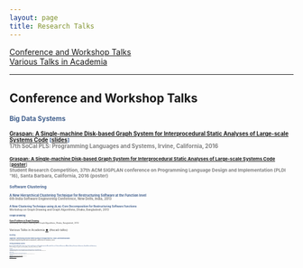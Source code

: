 ```yaml
---
layout: page
title: Research Talks
---
```


[Conference and Workshop Talks](#conf-talks) 
<br>[Various Talks in Academia](#acad-talks)

____________


## Conference and Workshop Talks 
<!-- <a href="#top">⬆</a> {#conf-talks}  -->

<small><font color="3F5E8C"><b>Big Data Systems<b>

<small>[Graspan: A Single-machine Disk-based Graph System for
Interprocedural Static Analyses of Large-scale Systems
Code](http://socalpls.github.io/archive/2016nov/) [[slides](/documents/pubs/socalpls16-graspan-presentation.pdf)] <br><font color="gray">17th
SoCal PLS: Programming Languages and Systems, Irvine, California, 2016

<small>[Graspan: A Single-machine Disk-based Graph System for
Interprocedural Static Analyses of Large-scale Systems
Code](https://pldi16.sigplan.org/track/Student+Research+Competition+%28SRC%29#About) [[poster](/documents/pubs/asplos17-graspan-poster.pdf)]<br><font color="gray">Student Research Competition, 37th ACM SIGPLAN conference on Programming Language Design and Implementation (PLDI '16), Santa Barbara, California, 2016 (poster)
       
<small><font color="3F5E8C"><b>Software Clustering<b>
        
<small><font color="3F5E8C">A New Hierarchical Clustering Technique for Restructuring Software
at the Function level</font> <br><font color="gray">6th India Software Engineering Conference, New Delhi, India, 2013

<small><font color="3F5E8C">A New Clustering Technique using (k,w)-Core Decomposition for Restructuring Software Functions</font> <br><font color="gray">Workshop on Graph Drawing and Graph Algorithms, Dhaka, Bangladesh, 2013   

<small><font color="3F5E8C"><b>Graph Drawing<b>

<small>[Open Problems in Graph Drawing](/documents/pubs/gdga13-open-problems-presentation.pdf)<br><font color="gray">Workshop on Graph Drawing and Graph Algorithms, Dhaka, Bangladesh, 2013   

## Various Talks in Academia <a href="#top">⬆</a>  {#acad-talks}

<small><font color="3F5E8C"><b>Fuzzing<b>

<small> GRIMOIRE: Synthesizing Structure while Fuzzing by Tim Blazytko et al. (Ruhr-Universität Bochum)
<br><font color="gray"> Software Engineering Research Group Meet, University of Houston, 2020

<small><font color="3F5E8C"><b>Testing Autonomous Systems<b>

<small> Generating Avoidable Collision Scenarios for Testing Autonomous Driving Systems by Allesandro Calo et al. (Technical University of Munich, National Institute of Informatics, Simula Research Laboratory)
<br><font color="gray"> Software Engineering Research Group Meet, University of Houston, 2020

<small><font color="3F5E8C"><b>Security<b>

<small>Shielding Applications from an Untrusted Cloud with Haven by Andrew Baumann et al. (Microsoft Research)
<br><font color="gray"> Programming Languages and Systems Group Meet, Department of Computer Science, University of California, Irvine, 2016

<small><font color="3F5E8C"><b>Big Data Systems<b>

<small>Naiad: A Timely Dataflow System by Derek G. Murray et al. from Microsoft Research
<br><font color="gray"> Programming Languages and Systems Group Meet, Department of Computer Science, University of California, Irvine, 2015

<small><font color="3F5E8C"><b>Program Synthesis<b>

<small>[A Comparative Analysis of the Usability of Stack Overflow Code Snippets Across Languages](/documents/pubs/presentation15-prog-synth.pdf)
<br><font color="gray"> Programming Languages and Systems Group Meet, Department of Computer Science, University of California, Irvine, 2015

<small><font color="3F5E8C"><b>Software Environments & Code Cloning<b>

<small>[A New approach for fixing bugs in Code Clones: Fix It There Too
(FITT)](/documents/pubs/presentation14-fitt.pdf)<br>(co-presented with Vaibhav
Saini)<br><font color="gray"> INF219 Software Environments Class (Spring 2019), Department of Informatics,
University of California, Irvine, 2014

<small>[Building and Extending IDEs](/documents/pubs/presentation14-ides.pdf)<br>(co-presented with Vaibhav
Saini)<br><font color="gray"> INF219 Software Environments Class (Spring 2019), Department of Informatics,
University of California, Irvine, 2014

